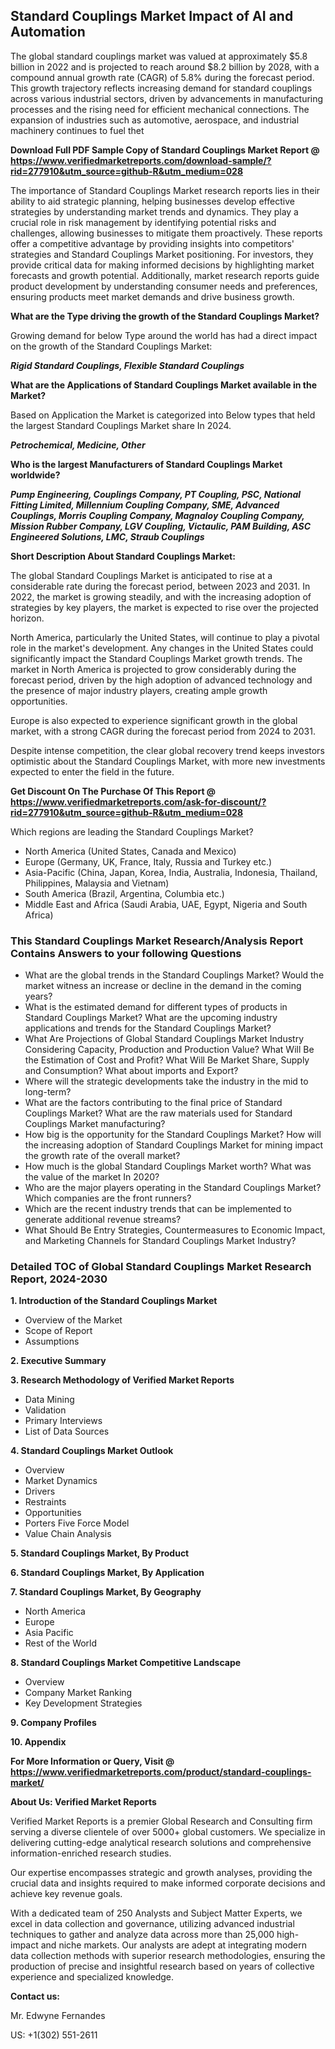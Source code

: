 <h2>Standard Couplings Market Impact of AI and Automation</h2>The global standard couplings market was valued at approximately $5.8 billion in 2022 and is projected to reach around $8.2 billion by 2028, with a compound annual growth rate (CAGR) of 5.8% during the forecast period. This growth trajectory reflects increasing demand for standard couplings across various industrial sectors, driven by advancements in manufacturing processes and the rising need for efficient mechanical connections. The expansion of industries such as automotive, aerospace, and industrial machinery continues to fuel thet</p><p id="" class=""><strong>Download Full PDF Sample Copy of Standard Couplings Market Report @ <a href="https://www.verifiedmarketreports.com/download-sample/?rid=277910&utm_source=github-R&utm_medium=028" target="_blank">https://www.verifiedmarketreports.com/download-sample/?rid=277910&utm_source=github-R&utm_medium=028</a></strong></p><p>The importance of&nbsp;Standard Couplings Market research reports lies in their ability to aid strategic planning, helping businesses develop effective strategies by understanding market trends and dynamics. They play a crucial role in risk management by identifying potential risks and challenges, allowing businesses to mitigate them proactively. These reports offer a competitive advantage by providing insights into competitors' strategies and Standard Couplings Market positioning. For investors, they provide critical data for making informed decisions by highlighting market forecasts and growth potential. Additionally, market research reports guide product development by understanding consumer needs and preferences, ensuring products meet market demands and drive business growth.</p><p><strong>What are the&nbsp;Type driving the growth of the Standard Couplings Market?</strong></p><p id="" class="">Growing demand for below Type around the world has had a direct impact on the growth of the Standard Couplings Market:</p><em><strong>Rigid Standard Couplings, Flexible Standard Couplings</strong></em></p><strong>What are the&nbsp;Applications&nbsp;of Standard Couplings Market available in the Market?</strong></p><p id="" class="">Based on Application the Market is categorized into Below types that held the largest Standard Couplings Market share In 2024.</p><em><strong>Petrochemical, Medicine, Other</strong></em></p><strong>Who is the largest Manufacturers of Standard Couplings Market worldwide?</strong></p><p><em><strong>Pump Engineering, Couplings Company, PT Coupling, PSC, National Fitting Limited, Millennium Coupling Company, SME, Advanced Couplings, Morris Coupling Company, Magnaloy Coupling Company, Mission Rubber Company, LGV Coupling, Victaulic, PAM Building, ASC Engineered Solutions, LMC, Straub Couplings</strong></em></p><p id="" class=""><strong>Short Description About Standard Couplings Market:</strong></p><p>The global Standard Couplings Market is anticipated to rise at a considerable rate during the forecast period, between 2023 and 2031. In 2022, the market is growing steadily, and with the increasing adoption of strategies by key players, the market is expected to rise over the projected horizon.</p><p>North America, particularly the United States, will continue to play a pivotal role in the market's development. Any changes in the United States could significantly impact the Standard Couplings Market growth trends. The market in North America is projected to grow considerably during the forecast period, driven by the high adoption of advanced technology and the presence of major industry players, creating ample growth opportunities.</p><p>Europe is also expected to experience significant growth in the global market, with a strong CAGR during the forecast period from 2024 to 2031.</p><p>Despite intense competition, the clear global recovery trend keeps investors optimistic about the Standard Couplings Market, with more new investments expected to enter the field in the future.</p><p id="" class=""><strong>Get Discount On The Purchase Of This Report @ <a href="https://www.verifiedmarketreports.com/ask-for-discount/?rid=277910&utm_source=github-R&utm_medium=028" target="_blank">https://www.verifiedmarketreports.com/ask-for-discount/?rid=277910&utm_source=github-R&utm_medium=028</a></strong></p>Which regions are leading the Standard Couplings Market?</p><ul><li>North America (United States, Canada and Mexico)</li><li>Europe (Germany, UK, France, Italy, Russia and Turkey etc.)</li><li>Asia-Pacific (China, Japan, Korea, India, Australia, Indonesia, Thailand, Philippines, Malaysia and Vietnam)</li><li>South America (Brazil, Argentina, Columbia etc.)</li><li>Middle East and Africa (Saudi Arabia, UAE, Egypt, Nigeria and South Africa)</li></ul><h3 id="" class="">This Standard Couplings Market Research/Analysis Report Contains Answers to your following Questions</h3><ul><li>What are the global trends in the Standard Couplings Market? Would the market witness an increase or decline in the demand in the coming years?</li><li>What is the estimated demand for different types of products in Standard Couplings Market? What are the upcoming industry applications and trends for the Standard Couplings Market?</li><li>What Are Projections of Global Standard Couplings Market Industry Considering Capacity, Production and Production Value? What Will Be the Estimation of Cost and Profit? What Will Be Market Share, Supply and Consumption? What about imports and Export?</li><li>Where will the strategic developments take the industry in the mid to long-term?</li><li>What are the factors contributing to the final price of Standard Couplings Market? What are the raw materials used for Standard Couplings Market manufacturing?</li><li>How big is the opportunity for the Standard Couplings Market? How will the increasing adoption of Standard Couplings Market for mining impact the growth rate of the overall market?</li><li>How much is the global Standard Couplings Market worth? What was the value of the market In 2020?</li><li>Who are the major players operating in the Standard Couplings Market? Which companies are the front runners?</li><li>Which are the recent industry trends that can be implemented to generate additional revenue streams?</li><li>What Should Be Entry Strategies, Countermeasures to Economic Impact, and Marketing Channels for Standard Couplings Market Industry?</li></ul><h3 id="" class="">Detailed TOC of Global Standard Couplings Market Research Report, 2024-2030</h3><p id="" class=""><strong>1. Introduction of the Standard Couplings Market</strong></p><ul><li>Overview of the Market</li><li>Scope of Report</li><li>Assumptions</li></ul><p id="" class=""><strong>2. Executive Summary</strong></p><p id="" class=""><strong>3. Research Methodology of Verified Market Reports</strong></p><ul><li>Data Mining</li><li>Validation</li><li>Primary Interviews</li><li>List of Data Sources</li></ul><p id="" class=""><strong>4. Standard Couplings Market Outlook</strong></p><ul><li>Overview</li><li>Market Dynamics</li><li>Drivers</li><li>Restraints</li><li>Opportunities</li><li>Porters Five Force Model</li><li>Value Chain Analysis</li></ul><p id="" class=""><strong>5. Standard Couplings Market, By Product</strong></p><p id="" class=""><strong>6. Standard Couplings Market, By Application</strong></p><p id="" class=""><strong>7. Standard Couplings Market, By Geography</strong></p><ul><li>North America</li><li>Europe</li><li>Asia Pacific</li><li>Rest of the World</li></ul><p id="" class=""><strong>8. Standard Couplings Market Competitive Landscape</strong></p><ul><li>Overview</li><li>Company Market Ranking</li><li>Key Development Strategies</li></ul><p id="" class=""><strong>9. Company Profiles</strong></p><p id="" class=""><strong>10. Appendix</strong></p><p id="" class=""><strong>For More Information or Query, Visit @ <a href="https://www.verifiedmarketreports.com/product/standard-couplings-market/" target="_blank">https://www.verifiedmarketreports.com/product/standard-couplings-market/</a></strong></p><p id="" class=""><strong>About Us: Verified Market Reports</strong></p><p id="" class="">Verified Market Reports is a premier Global Research and Consulting firm serving a diverse clientele of over 5000+ global customers. We specialize in delivering cutting-edge analytical research solutions and comprehensive information-enriched research studies.</p><p id="" class="">Our expertise encompasses strategic and growth analyses, providing the crucial data and insights required to make informed corporate decisions and achieve key revenue goals.</p><p id="" class="">With a dedicated team of 250 Analysts and Subject Matter Experts, we excel in data collection and governance, utilizing advanced industrial techniques to gather and analyze data across more than 25,000 high-impact and niche markets. Our analysts are adept at integrating modern data collection methods with superior research methodologies, ensuring the production of precise and insightful research based on years of collective experience and specialized knowledge.</p><p id="" class=""><strong>Contact us:</strong></p><p id="" class="">Mr. Edwyne Fernandes</p><p id="" class="">US: +1(302) 551-2611</p>